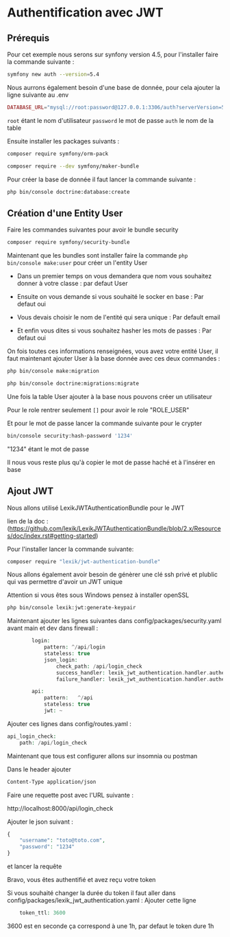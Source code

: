 # Authentification avec JWT

## Prérequis

Pour cet exemple nous serons sur synfony version 4.5, pour l'installer faire la commande suivante :


```bash
symfony new auth --version=5.4
```


Nous aurrons également besoin d'une base de donnée, pour cela ajouter la ligne suivante au .env

```php
DATABASE_URL="mysql://root:password@127.0.0.1:3306/auth?serverVersion=5.7"
```

`root` étant le nom d'utilisateur 
`password` le mot de passe 
`auth` le nom de la table 


Ensuite installer les packages suivants :

```bash
composer require symfony/orm-pack
```
```bash
composer require --dev symfony/maker-bundle
```


Pour créer la base de donnée il faut lancer la commande suivante :

```bash
php bin/console doctrine:database:create
```

## Création d'une Entity User

Faire les commandes suivantes pour avoir le bundle security

```bash
composer require symfony/security-bundle
```

Maintenant que les bundles sont installer faire la commande `php bin/console make:user` pour créer un l'entity User

- Dans un premier temps on vous demandera que nom vous souhaitez donner à votre classe : par defaut User

- Ensuite on vous demande si vous souhaité le socker en base : Par defaut oui

- Vous devais choisir le nom de l'entité qui sera unique : Par default email

- Et enfin vous dites si vous souhaitez hasher les mots de passes : Par defaut oui 


On fois toutes ces informations renseignées, vous avez votre entité User, il faut maintenant ajouter User à la base donnée avec ces deux commandes :

```bash
php bin/console make:migration
```


```bash
php bin/console doctrine:migrations:migrate
```

Une fois la table User ajouter à la base nous pouvons créer un utilisateur

Pour le role rentrer seulement `[]` pour avoir le role "ROLE_USER"

Et pour le mot de passe lancer la commande suivante pour le crypter

```bash
bin/console security:hash-password '1234'
```

"1234" étant le mot de passe 

Il nous vous reste plus qu'à copier le mot de passe haché et à l'insérer en base

## Ajout JWT


Nous allons utilisé LexikJWTAuthenticationBundle pour le JWT	

lien de la doc : (https://github.com/lexik/LexikJWTAuthenticationBundle/blob/2.x/Resources/doc/index.rst#getting-started)

Pour l'installer lancer la commande suivante:

```bash
composer require "lexik/jwt-authentication-bundle"
```

Nous allons également avoir besoin de génèrer une clé ssh privé et plublic qui vas permettre d'avoir un JWT unique 

Attention si vous êtes sous Windows pensez à installer openSSL

```bash
php bin/console lexik:jwt:generate-keypair
```

Maintenant ajouter les lignes suivantes dans config/packages/security.yaml avant main et dev dans firewall :


```php
        login:
            pattern: ^/api/login
            stateless: true
            json_login:
                check_path: /api/login_check
                success_handler: lexik_jwt_authentication.handler.authentication_success
                failure_handler: lexik_jwt_authentication.handler.authentication_failure

        api:
            pattern:   ^/api
            stateless: true
            jwt: ~
```



Ajouter ces lignes dans config/routes.yaml : 


```php
api_login_check:
    path: /api/login_check
```

Maintenant que tous est configurer allons sur insomnia ou postman

Dans le header ajouter 


```bash
Content-Type application/json
```

Faire une requette post avec l'URL suivante :

http://localhost:8000/api/login_check

Ajouter le json suivant :
```php
{
    "username": "toto@toto.com",
    "password": "1234"
}
```

et lancer la requête

Bravo, vous êtes authentifié et avez reçu votre token


Si vous souhaité changer la durée du token il faut aller dans config/packages/lexik_jwt_authentication.yaml :
Ajouter cette ligne
 
```php
    token_ttl: 3600
```

3600 est en seconde ça correspond à une 1h, par defaut le token dure 1h
